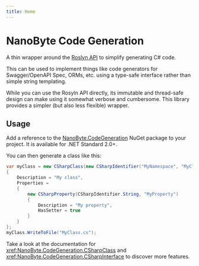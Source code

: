 ```yaml
---
title: Home
---
```


# NanoByte Code Generation

A thin wrapper around the [Roslyn API](https://docs.microsoft.com/en-us/dotnet/csharp/roslyn-sdk/) to simplify generating C# code.

This can be used to implement things like code generators for Swagger/OpenAPI Spec, ORMs, etc. using a type-safe interface rather than simple string templating.

While you can use the Rosyln API directly, its immutable and thread-safe design can make using it somewhat verbose and cumbersome. This library provides a simpler (but also less flexible) wrapper.

## Usage

Add a reference to the [NanoByte.CodeGeneration](https://www.nuget.org/packages/NanoByte.CodeGeneration/) NuGet package to your project. It is available for .NET Standard 2.0+.

You can then generate a class like this:

```csharp
var myClass = new CSharpClass(new CSharpIdentifier("MyNamespace", "MyClass"))
{
    Description = "My class",
    Properties =
    {
        new CSharpProperty(CSharpIdentifier.String, "MyProperty")
        {
            Description = "My property",
            HasSetter = true
        }
    }
};
myClass.WriteToFile("MyClass.cs");
```

Take a look at the documentation for <xref:NanoByte.CodeGeneration.CSharpClass> and <xref:NanoByte.CodeGeneration.CSharpInterface> to discover more features.
